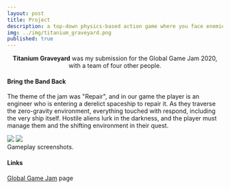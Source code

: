 ```yaml
---
layout: post
title: Project
description: a top-down physics-based action game where you face enemies and gravity alike
img: ../img/titanium_graveyard.png
published: true
---
```


<center><b>Titanium Graveyard</b> was my submission for the Global Game Jam 2020, with a team of four other people.</center>

#### Bring the Band Back
The theme of the jam was "Repair", and in our game the player is an engineer who is entering a derelict spaceship to repair it. As they traverse the zero-gravity environment, everything touched with respond, including the very ship itself. Hostile aliens lurk in the darkness, and the player must manage them and the shifting environment in their quest.

<div class="owl-carousel owl-theme">
<a href="{{ site.baseurl }}/img/ggj20_screen.png" target="_blank"><img src="{{ site.baseurl }}/ggj20_screen.png" /></a>
<a href="{{ site.baseurl }}/img/ggj20_still.png" target="_blank"><img src="{{ site.baseurl }}/ggj20_still.png" /></a>
</div>

<div class="col three caption">
	Gameplay screenshots.
</div>

#### Links

[Global Game Jam][ggj20] page

[ggj20]: https://globalgamejam.org/2020/games/titanium-graveyard-9